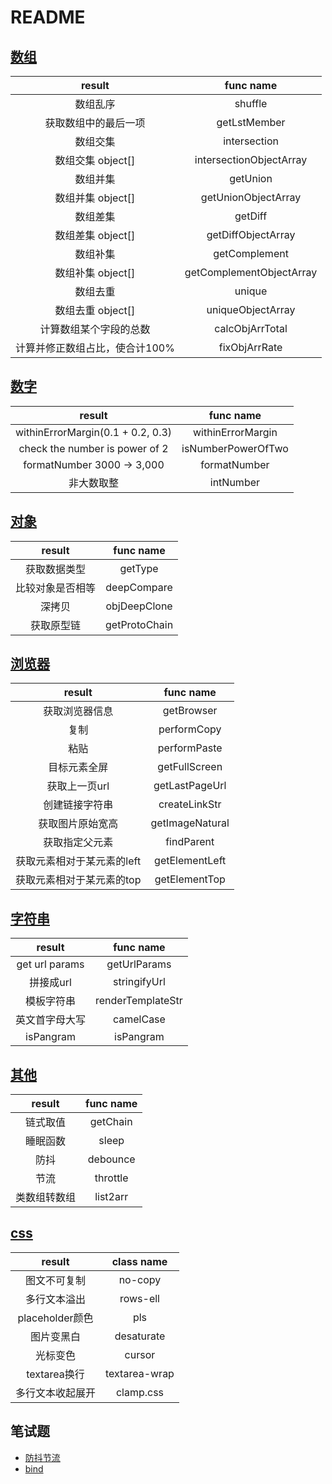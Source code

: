 # README

## [数组](./src/arr/index.js)
|             result             |        func name         |
| :----------------------------: | :----------------------: |
|            数组乱序            |         shuffle          |
|      获取数组中的最后一项      |       getLstMember       |
|            数组交集            |       intersection       |
|       数组交集 object[]        | intersectionObjectArray  |
|            数组并集            |         getUnion         |
|       数组并集 object[]        |   getUnionObjectArray    |
|            数组差集            |         getDiff          |
|       数组差集 object[]        |    getDiffObjectArray    |
|            数组补集            |      getComplement       |
|       数组补集 object[]        | getComplementObjectArray |
|            数组去重            |          unique          |
|       数组去重 object[]        |    uniqueObjectArray     |
|     计算数组某个字段的总数     |     calcObjArrTotal      |
| 计算并修正数组占比，使合计100% |      fixObjArrRate       |

## [数字](./src/num/index.js)
|              result               |     func name      |
| :-------------------------------: | :----------------: |
| withinErrorMargin(0.1 + 0.2, 0.3) | withinErrorMargin  |
|  check the number is power of 2   | isNumberPowerOfTwo |
|    formatNumber 3000 -> 3,000     |    formatNumber    |
|            非大数取整             |     intNumber      |


## [对象](./src/obj/index.js)
|      result      |   func name   |
| :--------------: | :-----------: |
|   获取数据类型   |    getType    |
| 比较对象是否相等 |  deepCompare  |
|      深拷贝      | objDeepClone  |
|    获取原型链    | getProtoChain |

## [浏览器](./src/browser/index.js)
|           result           |    func name    |
| :------------------------: | :-------------: |
|       获取浏览器信息       |   getBrowser    |
|            复制            |   performCopy   |
|            粘贴            |  performPaste   |
|        目标元素全屏        |  getFullScreen  |
|       获取上一页url        | getLastPageUrl  |
|       创建链接字符串       |  createLinkStr  |
|      获取图片原始宽高      | getImageNatural |
|       获取指定父元素       |   findParent    |
| 获取元素相对于某元素的left | getElementLeft  |
| 获取元素相对于某元素的top  |  getElementTop  |


## [字符串](./src/str/index.js)
|     result     |     func name     |
| :------------: | :---------------: |
| get url params |   getUrlParams    |
|   拼接成url    |   stringifyUrl    |
|   模板字符串   | renderTemplateStr |
| 英文首字母大写 |     camelCase     |
|   isPangram    |     isPangram     |

## [其他](./src/other/index.js)
|    result    | func name |
| :----------: | :-------: |
|   链式取值   | getChain  |
|   睡眠函数   |   sleep   |
|     防抖     | debounce  |
|     节流     | throttle  |
| 类数组转数组 | list2arr  |

## [css](./util.css)
|      result      |  class name   |
| :--------------: | :-----------: |
|   图文不可复制   |    no-copy    |
|   多行文本溢出   |   rows-ell    |
| placeholder颜色  |      pls      |
|    图片变黑白    |  desaturate   |
|     光标变色     |    cursor     |
|   textarea换行   | textarea-wrap |
| 多行文本收起展开 |   clamp.css   |

## 笔试题
- [防抖节流](./src/interview-code/throttle&debounce)
- [bind](./src/interview-code/myBind)